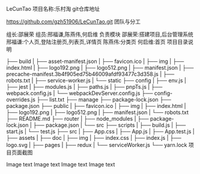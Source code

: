 LeCunTao
项目名称:乐村淘
git仓库地址

https://github.com/gzh51906/LeCunTao.git
团队与分工

组长:邵展荣 组员:邢福谦,陈燕伟,何启维
负责模块
邵展荣:搭建项目,后台管理系统
邢福谦:个人页,登陆注册页,列表页,详情页
陈燕伟:分类页
何启维:首页
项目目录说明

├── build
|  ├── asset-manifest.json
|  ├── favicon.ico
|  ├── img
|  ├── index.html
|  ├── logo192.png
|  ├── logo512.png
|  ├── manifest.json
|  ├── precache-manifest.3b4f905ed75b46009afdf93477c3d358.js
|  ├── robots.txt
|  ├── service-worker.js
|  └── static
├── config
|  ├── env.js
|  ├── jest
|  ├── modules.js
|  ├── paths.js
|  ├── pnpTs.js
|  ├── webpack.config.js
|  └── webpackDevServer.config.js
├── config-overrides.js
├── list.txt
├── manage
├── package-lock.json
├── package.json
├── public
|  ├── favicon.ico
|  ├── img
|  ├── index.html
|  ├── logo192.png
|  ├── logo512.png
|  ├── manifest.json
|  └── robots.txt
├── README.md
├── router
|  ├── node_modules
|  ├── package-lock.json
|  ├── package.json
|  └── src
├── scripts
|  ├── build.js
|  ├── start.js
|  └── test.js
├── src
|  ├── App.css
|  ├── App.js
|  ├── App.test.js
|  ├── assets
|  ├── doc
|  ├── img
|  ├── index.css
|  ├── index.js
|  ├── logo.svg
|  ├── pages
|  ├── redux
|  └── serviceWorker.js
└── yarn.lock
项目页面截图

Image text Image text Image text Image text
